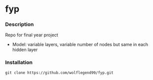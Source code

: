 # fyp
### Description
Repo for final year project

- Model: variable layers, variable number of nodes but same in each hidden layer

### Installation
```
git clone https://github.com/wolflegend99/fyp.git
```

